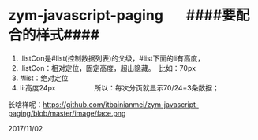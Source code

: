 # zym-javascript-paging       ####要配合的样式####
1.  .listCon是#list(控制数据列表)的父级，#list下面的li有高度，
2.   .listCon：相对定位，固定高度，超出隐藏。  比如：70px
3.    #list：绝对定位
4.    li:高度24px                    所以：每次分页就显示70/24=3条数据；

长啥样呢：https://github.com/itbainianmei/zym-javascript-paging/blob/master/image/face.png


2017/11/02

